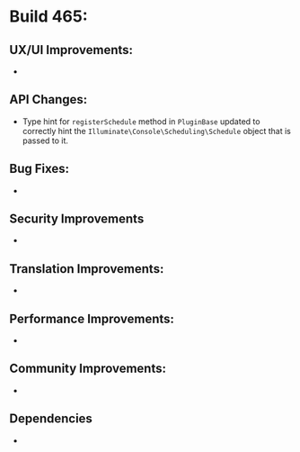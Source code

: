 # Build 465:

## UX/UI Improvements:
-

## API Changes:
- Type hint for `registerSchedule` method in `PluginBase` updated to correctly hint the `Illuminate\Console\Scheduling\Schedule` object that is passed to it.

## Bug Fixes:
-

## Security Improvements
-

## Translation Improvements:
-

## Performance Improvements:
-

## Community Improvements:
-

## Dependencies
-
